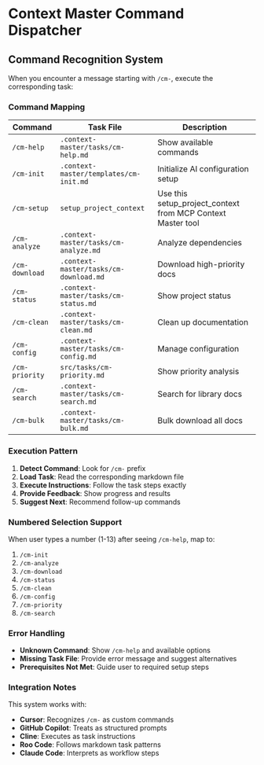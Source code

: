 # Context Master Command Dispatcher

## Command Recognition System

When you encounter a message starting with `/cm-`, execute the corresponding task:

### Command Mapping

| Command | Task File | Description |
|---------|-----------|-------------|
| `/cm-help` | `.context-master/tasks/cm-help.md` | Show available commands |
| `/cm-init` | `.context-master/templates/cm-init.md` | Initialize AI configuration setup |
| `/cm-setup` | `setup_project_context` | Use this setup_project_context from MCP Context Master tool |
| `/cm-analyze` | `.context-master/tasks/cm-analyze.md` | Analyze dependencies |
| `/cm-download` | `.context-master/tasks/cm-download.md` | Download high-priority docs |
| `/cm-status` | `.context-master/tasks/cm-status.md` | Show project status |
| `/cm-clean` | `.context-master/tasks/cm-clean.md` | Clean up documentation |
| `/cm-config` | `.context-master/tasks/cm-config.md` | Manage configuration |
| `/cm-priority` | `src/tasks/cm-priority.md` | Show priority analysis |
| `/cm-search` | `.context-master/tasks/cm-search.md` | Search for library docs |
| `/cm-bulk` | `.context-master/tasks/cm-bulk.md` | Bulk download all docs |

### Execution Pattern

1. **Detect Command**: Look for `/cm-` prefix
2. **Load Task**: Read the corresponding markdown file
3. **Execute Instructions**: Follow the task steps exactly
4. **Provide Feedback**: Show progress and results
5. **Suggest Next**: Recommend follow-up commands

### Numbered Selection Support

When user types a number (1-13) after seeing `/cm-help`, map to:
1. `/cm-init`
2. `/cm-analyze`  
3. `/cm-download`
4. `/cm-status`
5. `/cm-clean`
6. `/cm-config`
7. `/cm-priority`
8. `/cm-search`

### Error Handling

- **Unknown Command**: Show `/cm-help` and available options
- **Missing Task File**: Provide error message and suggest alternatives
- **Prerequisites Not Met**: Guide user to required setup steps

### Integration Notes

This system works with:
- **Cursor**: Recognizes `/cm-` as custom commands
- **GitHub Copilot**: Treats as structured prompts
- **Cline**: Executes as task instructions
- **Roo Code**: Follows markdown task patterns
- **Claude Code**: Interprets as workflow steps